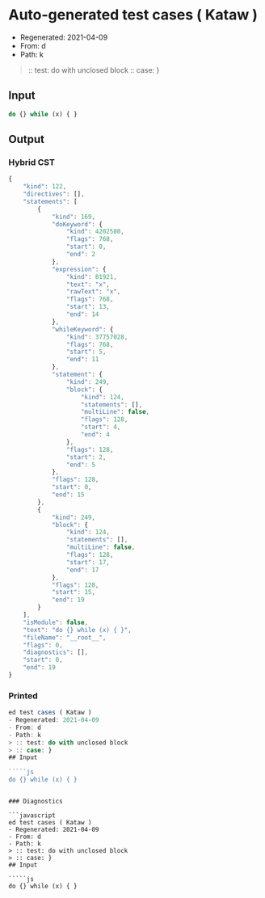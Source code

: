 # Auto-generated test cases ( Kataw )
- Regenerated: 2021-04-09
- From: d
- Path: k
> :: test: do with unclosed block
> :: case: }
## Input

`````js
do {} while (x) { }
`````

## Output

### Hybrid CST

```javascript
{
    "kind": 122,
    "directives": [],
    "statements": [
        {
            "kind": 169,
            "doKeyword": {
                "kind": 4202580,
                "flags": 768,
                "start": 0,
                "end": 2
            },
            "expression": {
                "kind": 81921,
                "text": "x",
                "rawText": "x",
                "flags": 768,
                "start": 13,
                "end": 14
            },
            "whileKeyword": {
                "kind": 37757028,
                "flags": 768,
                "start": 5,
                "end": 11
            },
            "statement": {
                "kind": 249,
                "block": {
                    "kind": 124,
                    "statements": [],
                    "multiLine": false,
                    "flags": 128,
                    "start": 4,
                    "end": 4
                },
                "flags": 128,
                "start": 2,
                "end": 5
            },
            "flags": 128,
            "start": 0,
            "end": 15
        },
        {
            "kind": 249,
            "block": {
                "kind": 124,
                "statements": [],
                "multiLine": false,
                "flags": 128,
                "start": 17,
                "end": 17
            },
            "flags": 128,
            "start": 15,
            "end": 19
        }
    ],
    "isModule": false,
    "text": "do {} while (x) { }",
    "fileName": "__root__",
    "flags": 0,
    "diagnostics": [],
    "start": 0,
    "end": 19
}
```

### Printed

```javascript
ed test cases ( Kataw )
- Regenerated: 2021-04-09
- From: d
- Path: k
> :: test: do with unclosed block
> :: case: }
## Input

`````js
do {} while (x) { }
`````
```

### Diagnostics

```javascript
ed test cases ( Kataw )
- Regenerated: 2021-04-09
- From: d
- Path: k
> :: test: do with unclosed block
> :: case: }
## Input

`````js
do {} while (x) { }
`````
```

